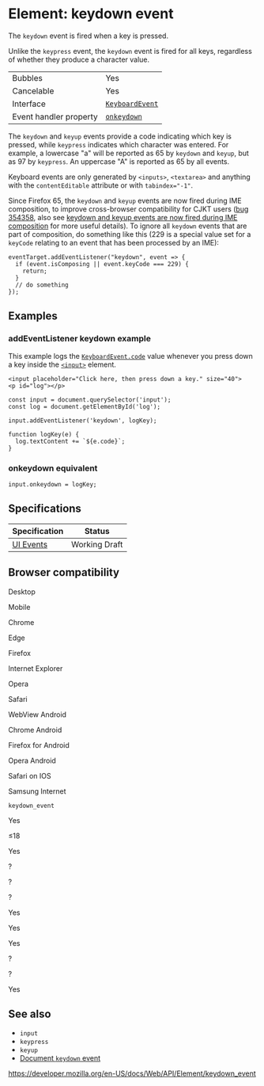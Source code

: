 Element: keydown event
======================

The `keydown` event is fired when a key is pressed.

Unlike the `keypress` event, the `keydown` event is fired for all keys, regardless of whether they produce a character value.

<table><tbody><tr class="odd"><td>Bubbles</td><td>Yes</td></tr><tr class="even"><td>Cancelable</td><td>Yes</td></tr><tr class="odd"><td>Interface</td><td><a href="../keyboardevent"><code>KeyboardEvent</code></a></td></tr><tr class="even"><td>Event handler property</td><td><a href="../globaleventhandlers/onkeydown"><code>onkeydown</code></a></td></tr></tbody></table>

The `keydown` and `keyup` events provide a code indicating which key is pressed, while `keypress` indicates which character was entered. For example, a lowercase "a" will be reported as 65 by `keydown` and `keyup`, but as 97 by `keypress`. An uppercase "A" is reported as 65 by all events.

Keyboard events are only generated by `<inputs>`, `<textarea>` and anything with the `contentEditable` attribute or with `tabindex="-1"`.

Since Firefox 65, the `keydown` and `keyup` events are now fired during IME composition, to improve cross-browser compatibility for CJKT users ([bug 354358](https://bugzilla.mozilla.org/show_bug.cgi?id=354358), also see [keydown and keyup events are now fired during IME composition](https://github.com/mdn/kuma/issues/7647) for more useful details). To ignore all `keydown` events that are part of composition, do something like this (229 is a special value set for a `keyCode` relating to an event that has been processed by an IME):

    eventTarget.addEventListener("keydown", event => {
      if (event.isComposing || event.keyCode === 229) {
        return;
      }
      // do something
    });

Examples
--------

### addEventListener keydown example

This example logs the [`KeyboardEvent.code`](../keyboardevent/code) value whenever you press down a key inside the [`<input>`](https://developer.mozilla.org/en-US/docs/Web/HTML/Element/input) element.

    <input placeholder="Click here, then press down a key." size="40">
    <p id="log"></p>

    const input = document.querySelector('input');
    const log = document.getElementById('log');

    input.addEventListener('keydown', logKey);

    function logKey(e) {
      log.textContent += `${e.code}`;
    }

### onkeydown equivalent

    input.onkeydown = logKey;

Specifications
--------------

<table><thead><tr class="header"><th>Specification</th><th>Status</th></tr></thead><tbody><tr class="odd"><td><a href="https://w3c.github.io/uievents/#event-type-keydown">UI Events</a></td><td><span class="spec-wd">Working Draft</span></td></tr></tbody></table>

Browser compatibility
---------------------

Desktop

Mobile

Chrome

Edge

Firefox

Internet Explorer

Opera

Safari

WebView Android

Chrome Android

Firefox for Android

Opera Android

Safari on IOS

Samsung Internet

`keydown_event`

Yes

≤18

Yes

?

?

?

Yes

Yes

Yes

?

?

Yes

See also
--------

-   `input`
-   `keypress`
-   `keyup`
-   [Document `keydown` event](../document/keydown_event)

<a href="https://developer.mozilla.org/en-US/docs/Web/API/Element/keydown_event" class="_attribution-link">https://developer.mozilla.org/en-US/docs/Web/API/Element/keydown_event</a>
